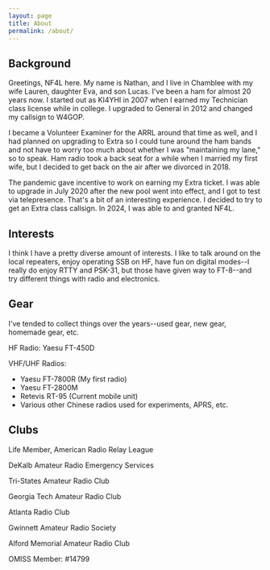```yaml
---
layout: page
title: About
permalink: /about/
---
```


## Background
Greetings, NF4L here. My name is Nathan, and I live in Chamblee with my wife Lauren, daughter Eva, and son Lucas. I've been a ham for almost 20 years now. I started out as KI4YHI in 2007 when I earned my Technician class license while in college. I upgraded to General in 2012 and changed my callsign to W4GOP.

I became a Volunteer Examiner for the ARRL around that time as well, and I had planned on upgrading to Extra so I could tune around the ham bands and not have to worry too much about whether I was "maintaining my lane," so to speak. Ham radio took a back seat for a while when I married my first wife, but I decided to get back on the air after we divorced in 2018. 

The pandemic gave incentive to work on earning my Extra ticket. I was able to upgrade in July 2020 after the new pool went into effect, and I got to test via telepresence. That's a bit of an interesting experience. I decided to try to get an Extra class callsign. In 2024, I was able to and granted NF4L.

## Interests
I think I have a pretty diverse amount of interests. I like to talk around on the local repeaters, enjoy operating SSB on HF, have fun on digital modes--I really do enjoy RTTY and PSK-31, but those have given way to FT-8--and try different things with radio and electronics.

## Gear
I've tended to collect things over the years--used gear, new gear, homemade gear, etc.

HF Radio: Yaesu FT-450D

VHF/UHF Radios:
 - Yaesu FT-7800R (My first radio)
 - Yaesu FT-2800M
 - Retevis RT-95 (Current mobile unit)
 - Various other Chinese radios used for experiments, APRS, etc.

## Clubs

Life Member, American Radio Relay League

DeKalb Amateur Radio Emergency Services

Tri-States Amateur Radio Club

Georgia Tech Amateur Radio Club

Atlanta Radio Club

Gwinnett Amateur Radio Society

Alford Memorial Amateur Radio Club

OMISS Member: #14799

